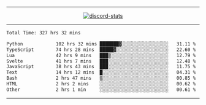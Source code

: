 <a href="https://www.github.com/ripavoid" target="_blank" rel="noreferrer">

-------

<div align='center'>
    <a href='https://discordapp.com/users/825178146797518881'>
        <img align='center' alt='discord-stats' src='https://api.discord-status.me/825178146797518881?nitro&boost=4&gradient=%231e0b1a%2C%23000000%2C%23000000%2C%23160316'></img>
    </a>
</div>

-------

<!--START_SECTION:waka-->

```txt
Total Time: 327 hrs 32 mins

Python            102 hrs 32 mins ███████▓░░░░░░░░░░░░░░░░░   31.11 %
TypeScript        74 hrs 28 mins  █████▓░░░░░░░░░░░░░░░░░░░   22.60 %
Lua               42 hrs 9 mins   ███▒░░░░░░░░░░░░░░░░░░░░░   12.79 %
Svelte            41 hrs 7 mins   ███░░░░░░░░░░░░░░░░░░░░░░   12.48 %
JavaScript        38 hrs 43 mins  ███░░░░░░░░░░░░░░░░░░░░░░   11.75 %
Text              14 hrs 12 mins  █░░░░░░░░░░░░░░░░░░░░░░░░   04.31 %
Bash              2 hrs 47 mins   ▒░░░░░░░░░░░░░░░░░░░░░░░░   00.85 %
HTML              2 hrs 2 mins    ░░░░░░░░░░░░░░░░░░░░░░░░░   00.62 %
Other             2 hrs 1 min     ░░░░░░░░░░░░░░░░░░░░░░░░░   00.61 %
```

<!--END_SECTION:waka-->

-------
